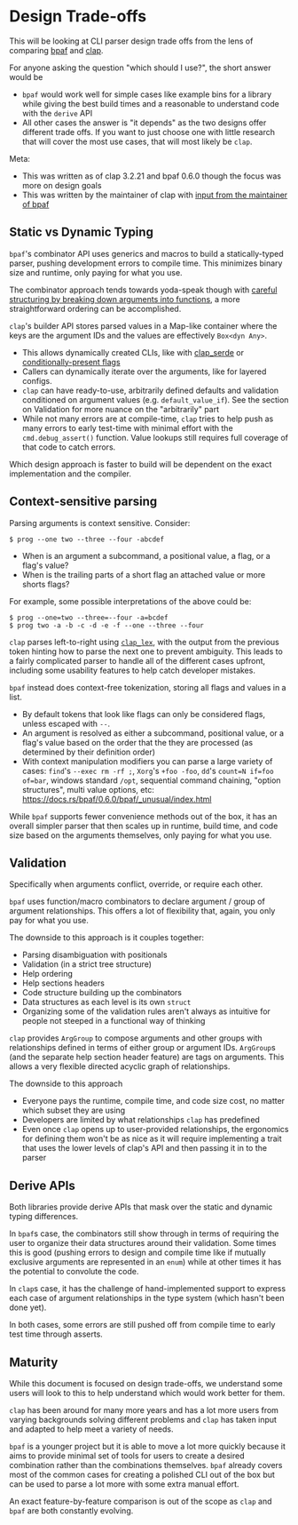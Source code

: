 # Design Trade-offs

This will be looking at CLI parser design trade offs from the lens of comparing
[bpaf](https://docs.rs/bpaf) and [clap](https://docs.rs/clap).

For anyone asking the question "which should I use?", the short answer would be
- `bpaf` would work well for simple cases like example bins for a library
  while giving the best build times and a reasonable to understand code with
  the `derive` API
- All other cases the answer is "it depends" as the two designs offer different
  trade offs.   If you want to just choose one with little research that will
  cover the most use cases, that will most likely be `clap`.

Meta:
- This was written as of clap 3.2.21 and bpaf 0.6.0 though the focus was more on design goals
- This was written by the maintainer of clap with [input from the maintainer of bpaf](https://github.com/rosetta-rs/argparse-rosetta-rs/pull/50)

## Static vs Dynamic Typing

`bpaf`'s combinator API uses generics and macros to build a statically-typed
parser, pushing development errors to compile time.  This minimizes binary
size and runtime, only paying for what you use.

The combinator approach tends towards yoda-speak though with [careful
structuring by breaking down arguments into
functions](https://github.com/pacak/bpaf/blob/aa6992931bbfbdca6390c87f4a76898f8db0ae47/examples/top_to_bottom.rs),
a more straightforward ordering can be accomplished.

`clap`'s builder API stores parsed values in a Map-like container where the
keys are the argument IDs and the values are effectively `Box<dyn Any>`.
- This allows dynamically created CLIs, like with
  [clap_serde](https://docs.rs/clap_serde) or [conditionally-present
  flags](https://github.com/sharkdp/bat/blob/6680f65e4b25b0f18c455f7a4639a96e97519dc5/src/bin/bat/clap_app.rs#L556)
- Callers can dynamically iterate over the arguments, like for layered configs.
- `clap` can have ready-to-use, arbitrarily defined defaults and validation
  conditioned on argument values (e.g. `default_value_if`).  See the section on
  Validation for more nuance on the "arbitrarily" part
- While not many errors are at compile-time, `clap` tries to help push as many
  errors to early test-time with minimal effort with the `cmd.debug_assert()`
  function.  Value lookups still requires full coverage of that code to catch
  errors.

Which design approach is faster to build will be dependent on the exact
implementation and the compiler.

## Context-sensitive parsing

Parsing arguments is context sensitive.  Consider:
```console
$ prog --one two --three --four -abcdef
```
- When is an argument a subcommand, a positional value, a flag, or a flag's value?
- When is the trailing parts of a short flag an attached value or more shorts flags?

For example, some possible interpretations of the above could be:
```console
$ prog --one=two --three=--four -a=bcdef
$ prog two -a -b -c -d -e -f --one --three --four
```

`clap` parses left-to-right using [`clap_lex`](https://docs.rs/clap_lex), with
the output from the previous token hinting how to parse the next one to
prevent ambiguity.  This leads to a fairly complicated parser to handle all of
the different cases upfront, including some usability features to help catch
developer mistakes.

`bpaf` instead does context-free tokenization, storing all flags and values in
a list.
- By default tokens that look like flags can only be considered flags,
  unless escaped with `--`.
- An argument is resolved as either a subcommand, positional value, or a flag's
  value based on the order that the they are processed (as determined by their
  definition order)
- With context manipulation modifiers you can parse a large variety of cases:
  `find`'s `--exec rm -rf ;`, `Xorg`'s `+foo -foo`, `dd`'s `count=N if=foo of=bar`,
  windows standard `/opt`, sequential command chaining, "option structures", multi
  value options, etc: https://docs.rs/bpaf/0.6.0/bpaf/_unusual/index.html

While `bpaf` supports fewer convenience methods out of the box, it has an overall
simpler parser that then scales up in runtime, build time, and code size based on
the arguments themselves, only paying for what you use.



## Validation

Specifically when arguments conflict, override, or require each other.

`bpaf` uses function/macro combinators to declare argument / group of argument relationships.  This
offers a lot of flexibility that, again, you only pay for what you use.

The downside to this approach is it couples together:
- Parsing disambiguation with positionals
- Validation (in a strict tree structure)
- Help ordering
- Help sections headers
- Code structure building up the combinators
- Data structures as each level is its own `struct`
- Organizing some of the validation rules aren't always as intuitive for people
  not steeped in a functional way of thinking

`clap` provides `ArgGroup` to compose arguments and other groups with
relationships defined in terms of either group or argument IDs.  `ArgGroup`s
(and the separate help section header feature) are tags on arguments.  This
allows a very flexible directed acyclic graph of relationships.

The downside to this approach
- Everyone pays the runtime, compile time, and code size cost, no matter which subset they are using
- Developers are limited by what relationships `clap` has predefined
- Even once `clap` opens up to user-provided relationships, the ergonomics for
  defining them won't be as nice as it will require implementing a trait that
  uses the lower levels of clap's API and then passing it in to the parser

## Derive APIs

Both libraries provide derive APIs that mask over the static and dynamic typing differences.

In `bpaf`s case, the combinators still show through in terms of requiring the
user to organize their data structures around their validation.  Some times
this is good (pushing errors to design and compile time like if mutually exclusive
arguments are represented in an `enum`) while at other times it has the potential to convolute the code.

In `clap`s case, it has the challenge of hand-implemented support to express
each case of argument relationships in the type system (which hasn't been done
yet).

In both cases, some errors are still pushed off from compile time to early test
time through asserts.

## Maturity

While this document is focused on design trade-offs, we understand some users
will look to this to help understand which would work better for them.

`clap` has been around for many more years and has a lot more users from
varying backgrounds solving different problems and `clap` has taken input and
adapted to help meet a variety of needs.

`bpaf` is a younger project but it is able to move a lot more quickly because
it aims to provide minimal set of tools for users to create a desired combination
rather than the combinations themselves.  `bpaf` already covers
most of the common cases for creating a polished CLI out of the box but can be
used to parse a lot more with some extra manual effort.

An exact feature-by-feature comparison is out of the scope as `clap` and `bpaf`
are both constantly evolving.
